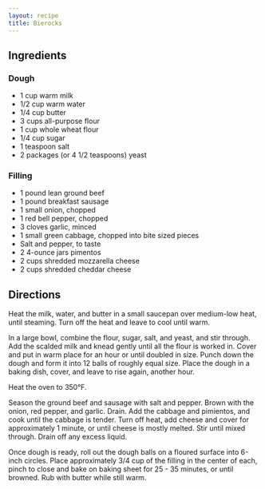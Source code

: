 ```yaml
---
layout: recipe
title: Bierocks
---
```


## Ingredients


### Dough

* 1 cup warm milk
* 1/2 cup warm water
* 1/4 cup butter
* 3 cups all-purpose flour
* 1 cup whole wheat flour
* 1/4 cup sugar
* 1 teaspoon salt
* 2 packages (or 4 1/2 teaspoons) yeast

### Filling

* 1 pound lean ground beef
* 1 pound breakfast sausage
* 1 small onion, chopped
* 1 red bell pepper, chopped
* 3 cloves garlic, minced
* 1 small green cabbage, chopped into bite sized pieces
* Salt and pepper, to taste
* 2 4-ounce jars pimentos
* 2 cups shredded mozzarella cheese
* 2 cups shredded cheddar cheese

## Directions

Heat the milk, water, and butter in a small saucepan over medium-low heat, until steaming. Turn off the heat and leave to cool until warm.

In a large bowl, combine the flour, sugar, salt, and yeast, and stir through. Add the scalded milk and knead gently until all the flour is worked in.
Cover and put in warm place for an hour or until doubled in size. Punch
down the dough and form it into 12 balls of roughly equal size. Place the dough in
a baking dish, cover, and leave to rise again, another hour.

Heat the oven to 350°F.

Season the ground beef and sausage with salt and pepper. Brown with the onion, red pepper, and garlic. Drain. Add the cabbage and pimientos, and cook until
the cabbage is tender. Turn off heat, add cheese and cover for approximately
1 minute, or until cheese is mostly melted. Stir until mixed
through. Drain off any excess liquid.

Once dough is ready, roll out the dough balls on a floured surface into 6-inch circles.
Place approximately 3/4 cup of the filling in the center of each, pinch to close
and bake on baking sheet for 25 - 35 minutes, or until browned. Rub with
butter while still warm.

